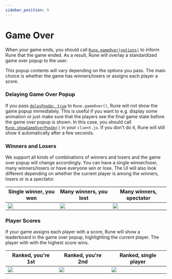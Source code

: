 ```yaml
---
sidebar_position: 9
---
```


# Game Over

When your game ends, you should call [`Rune.gameOver(options)`](../api/multiplayer.md#runegameoveroptions) to inform Rune that the game ended. As a result, Rune will overlay a standardized game over popup to the user.

This popup contents will vary depending on the options you pass. The main choice is whether the game has winners/losers or assigns each player a score.

### Delaying Game Over Popup

If you pass [`delayPopUp: true`](../api/multiplayer.md#delaypopup-boolean--undefined) to `Rune.gameOver()`, Rune will not show the game popup immediately. This is useful if you want to e.g. display some animation or just make sure that the players see the final game state before the game over popup is shown. In this case, you should call [`Rune.showGameOverPopUp()`](../api/multiplayer.md#runeshowgameoverpopup) in your `client.js`. If you don't do it, Rune will still show it automatically after a few seconds.

### Winners and Losers

We support all kinds of combinations of winners and losers and the game over popup will change accordingly. You can have a single winner/loser, many winners/losers or have everyone win or lose. The UI will also look different depending on whether the current player is among the winners, losers or is a spectator.

| Single winner, you won                            | Many winners, you lost                            | Many winners, spectator                             |
| ------------------------------------------------- | ------------------------------------------------- | --------------------------------------------------- |
| ![](/img/gameOverExamples/singleWinnerYouWon.png) | ![](/img/gameOverExamples/manyWinnersYouLost.png) | ![](/img/gameOverExamples/manyWinnersSpectator.png) |

### Player Scores

If your game assigns each player with a score, Rune will show a leaderboard in the game over popup, highlighting the current player. The player with with the highest score wins.

| Ranked, you're 1st                            | Ranked, you're 2nd                             | Ranked, single player                       |
| --------------------------------------------- | ---------------------------------------------- | ------------------------------------------- |
| ![](/img/gameOverExamples/rankedYouFirst.png) | ![](/img/gameOverExamples/rankedYouSecond.png) | ![](/img/gameOverExamples/rankedSingle.png) |
